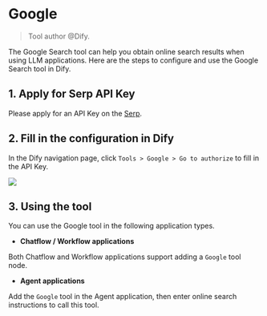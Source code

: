 # Google

> Tool author @Dify.

The Google Search tool can help you obtain online search results when using LLM applications. Here are the steps to configure and use the Google Search tool in Dify.

## 1. Apply for Serp API Key

Please apply for an API Key on the [Serp](https://serpapi.com/dashboard).

## 2. Fill in the configuration in Dify

In the Dify navigation page, click `Tools > Google > Go to authorize` to fill in the API Key.

![](https://assets-docs.dify.ai/img/en/tool-configuration/f626c043fe814f971eaf630cf56442fa.webp)

## 3. Using the tool

You can use the Google tool in the following application types.

* **Chatflow / Workflow applications**

Both Chatflow and Workflow applications support adding a `Google` tool node.

* **Agent applications**

Add the `Google` tool in the Agent application, then enter online search instructions to call this tool.
